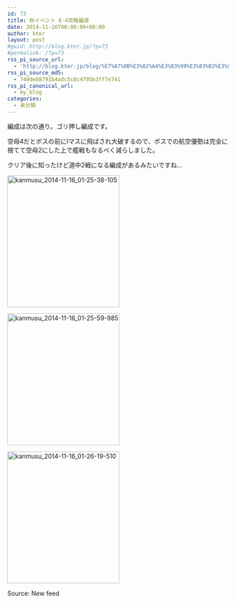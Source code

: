 ```yaml
---
id: 73
title: 秋イベント E-4攻略編成
date: 2014-11-16T00:00:00+00:00
author: kter
layout: post
#guid: http://blog.kter.jp/?p=73
#permalink: /?p=73
rss_pi_source_url:
  - 'http://blog.kter.jp/blog/%E7%A7%8B%E3%82%A4%E3%83%99%E3%83%B3%E3%83%88-e-4%E6%94%BB%E7%95%A5%E7%B7%A8%E6%88%90/'
rss_pi_source_md5:
  - 740de88791b4adc5c8c4795b3ff7e741
rss_pi_canonical_url:
  - my_blog
categories:
  - 未分類
---
```

編成は次の通り。ゴリ押し編成です。
  
空母4だとボスの前にIマスに飛ばされ大破するので、ボスでの航空優勢は完全に捨てて空母2にした上で艦戦もなるべく減らしました。

クリア後に知ったけど道中2戦になる編成があるみたいですね&hellip;

[<img src="http:&#047;&#047;img.kter.jp&#047;wp-content&#047;uploads&#047;2014&#047;11&#047;kanmusu_2014-11-16_01-25-38-105-255x300.jpg" alt="kanmusu_2014-11-16_01-25-38-105" width="255" height="300" class="alignnone size-medium wp-image-591" />](http:&#047;&#047;img.kter.jp&#047;wp-content&#047;uploads&#047;2014&#047;11&#047;kanmusu_2014-11-16_01-25-38-105.jpg)

[<img src="http:&#047;&#047;img.kter.jp&#047;wp-content&#047;uploads&#047;2014&#047;11&#047;kanmusu_2014-11-16_01-25-59-985-255x300.jpg" alt="kanmusu_2014-11-16_01-25-59-985" width="255" height="300" class="alignnone size-medium wp-image-592" />](http:&#047;&#047;img.kter.jp&#047;wp-content&#047;uploads&#047;2014&#047;11&#047;kanmusu_2014-11-16_01-25-59-985.jpg)

[<img src="http:&#047;&#047;img.kter.jp&#047;wp-content&#047;uploads&#047;2014&#047;11&#047;kanmusu_2014-11-16_01-26-19-510-255x300.jpg" alt="kanmusu_2014-11-16_01-26-19-510" width="255" height="300" class="alignnone size-medium wp-image-593" />](http:&#047;&#047;img.kter.jp&#047;wp-content&#047;uploads&#047;2014&#047;11&#047;kanmusu_2014-11-16_01-26-19-510.jpg)

Source: New feed